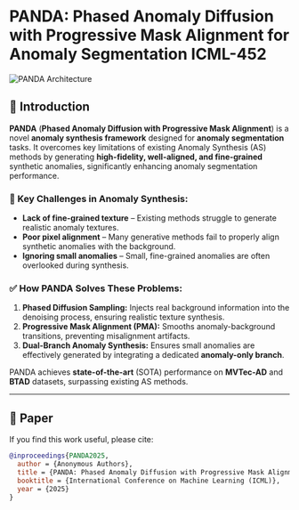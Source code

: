 # PANDA: Phased Anomaly Diffusion with Progressive Mask Alignment for Anomaly Segmentation ICML-452

![PANDA Architecture](assets/panda_architecture.png) 

## 📌 Introduction
**PANDA** (**Phased Anomaly Diffusion with Progressive Mask Alignment**) is a novel **anomaly synthesis framework** designed for **anomaly segmentation** tasks. It overcomes key limitations of existing Anomaly Synthesis (AS) methods by generating **high-fidelity, well-aligned, and fine-grained** synthetic anomalies, significantly enhancing anomaly segmentation performance.

### 🔹 Key Challenges in Anomaly Synthesis:
- **Lack of fine-grained texture** – Existing methods struggle to generate realistic anomaly textures.
- **Poor pixel alignment** – Many generative methods fail to properly align synthetic anomalies with the background.
- **Ignoring small anomalies** – Small, fine-grained anomalies are often overlooked during synthesis.

### ✅ How PANDA Solves These Problems:
1. **Phased Diffusion Sampling:** Injects real background information into the denoising process, ensuring realistic texture synthesis.
2. **Progressive Mask Alignment (PMA):** Smooths anomaly-background transitions, preventing misalignment artifacts.
3. **Dual-Branch Anomaly Synthesis:** Ensures small anomalies are effectively generated by integrating a dedicated **anomaly-only branch**.

PANDA achieves **state-of-the-art** (SOTA) performance on **MVTec-AD** and **BTAD** datasets, surpassing existing AS methods.

---

## 📄 Paper
If you find this work useful, please cite:

```bibtex
@inproceedings{PANDA2025,
  author = {Anonymous Authors},
  title = {PANDA: Phased Anomaly Diffusion with Progressive Mask Alignment for Anomaly Segmentation},
  booktitle = {International Conference on Machine Learning (ICML)},
  year = {2025}
}
